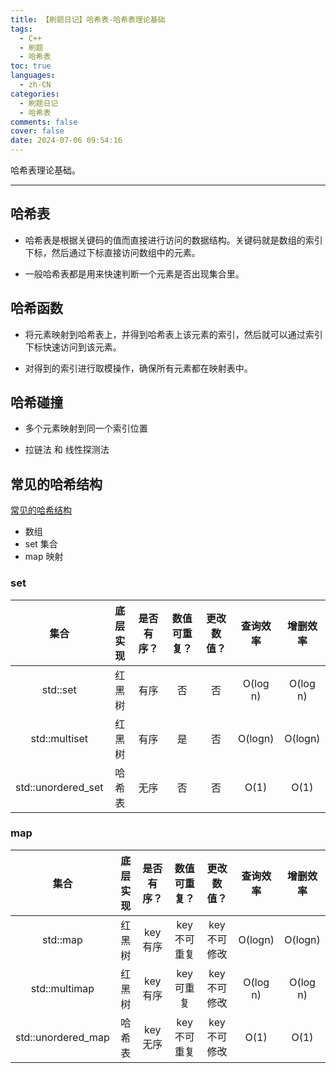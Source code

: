 ```yaml
---
title: 【刷题日记】哈希表-哈希表理论基础
tags:
  - C++
  - 刷题
  - 哈希表
toc: true
languages:
  - zh-CN
categories:
  - 刷题日记
  - 哈希表
comments: false
cover: false
date: 2024-07-06 09:54:16
---
```


哈希表理论基础。

<!-- more -->

---

## 哈希表

* 哈希表是根据关键码的值而直接进行访问的数据结构。关键码就是数组的索引下标，然后通过下标直接访问数组中的元素。

* 一般哈希表都是用来快速判断一个元素是否出现集合里。

## 哈希函数

* 将元素映射到哈希表上，并得到哈希表上该元素的索引，然后就可以通过索引下标快速访问到该元素。

* 对得到的索引进行取模操作，确保所有元素都在映射表中。

## 哈希碰撞

* 多个元素映射到同一个索引位置

* 拉链法 和 线性探测法

## 常见的哈希结构

[常见的哈希结构](https://programmercarl.com/%E5%93%88%E5%B8%8C%E8%A1%A8%E7%90%86%E8%AE%BA%E5%9F%BA%E7%A1%80.html#%E5%B8%B8%E8%A7%81%E7%9A%84%E4%B8%89%E7%A7%8D%E5%93%88%E5%B8%8C%E7%BB%93%E6%9E%84)

* 数组
* set 集合
* map 映射

### set

| 集合 | 底层实现 | 是否有序？ | 数值可重复？ | 更改数值？ | 查询效率 | 增删效率 |
| :--: | :--: | :--: | :--: | :--: | :--: | :--: |
| std::set | 红黑树	| 有序 | 否 |	否 | O(log n) | O(log n) |
| std::multiset | 红黑树 | 有序 | 是 | 否 | O(logn) | O(logn) |
| std::unordered_set | 哈希表 | 无序 | 否 | 否 | O(1) | O(1) |


### map

| 集合 | 底层实现 | 是否有序？ | 数值可重复？ | 更改数值？ | 查询效率 | 增删效率 |
| :--: | :--: | :--: | :--: | :--: | :--: | :--: |
| std::map | 红黑树 | key有序 | key不可重复 | key不可修改 | O(logn) | O(logn) |
| std::multimap | 红黑树 | key有序 | key可重复 | key不可修改 | O(log n) | O(log n) |
| std::unordered_map | 哈希表 | key无序 | key不可重复 | key不可修改 | O(1) | O(1) |